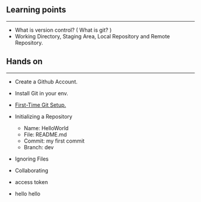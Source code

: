 ## Learning points
---
- What is version control? ( What is git? )
- Working Directory, Staging Area, Local Repository and Remote Repository.

## Hands on 
---
-  Create a Github Account.
-  Install Git in your env.
-  [First-Time Git Setup.](https://git-scm.com/book/en/v2/Getting-Started-First-Time-Git-Setup)
-  Initializing a Repository
    - Name: HelloWorld
    - File: README.md
    - Commit: my first commit
    - Branch: dev


- Ignoring Files
- Collaborating


- access token
- hello hello